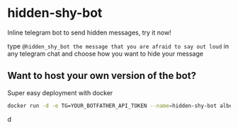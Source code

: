 # hidden-shy-bot
Inline telegram bot to send hidden messages, try it now!

type `@hidden_shy_bot the message that you are afraid to say out loud` in any telegram chat and choose how you want to hide your message

## Want to host your own version of the bot?

Super easy deployment with docker

```bash
docker run -d -e TG=YOUR_BOTFATHER_API_TOKEN --name=hidden-shy-bot albertoxamin/hidden-shy-bot
```


d

